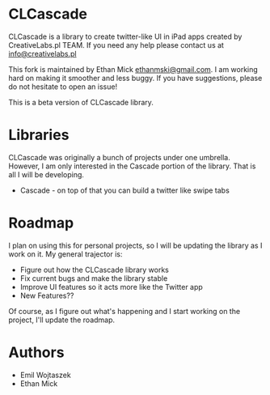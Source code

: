 CLCascade
=========

CLCascade is a library to create twitter-like UI in iPad apps created by CreativeLabs.pl TEAM.
If you need any help please contact us at [info@creativelabs.pl][]

This fork is maintained by Ethan Mick [ethanmski@gmail.com][].  I am working
hard on making it smoother and less buggy.  If you have suggestions, please
do not hesitate to open an issue!

This is a beta version of CLCascade library.

Libraries
=========
CLCascade was originally a bunch of projects under one umbrella.  However, I am
only interested in the Cascade portion of the library.  That is all I will be
developing.

 * Cascade - on top of that you can build a twitter like swipe tabs
 

Roadmap
===============

I plan on using this for personal projects, so I will be updating the library as
I work on it.  My general trajector is:

* Figure out how the CLCascade library works
* Fix current bugs and make the library stable
* Improve UI features so it acts more like the Twitter app
* New Features??

Of course, as I figure out what's happening and I start working on the project,
I'll update the roadmap.

Authors
=======

- Emil Wojtaszek
- Ethan Mick

[info@creativelabs.pl]: info@creativelabs.pl
[ethanmski@gmail.com]: ethanmski@gmail.com
